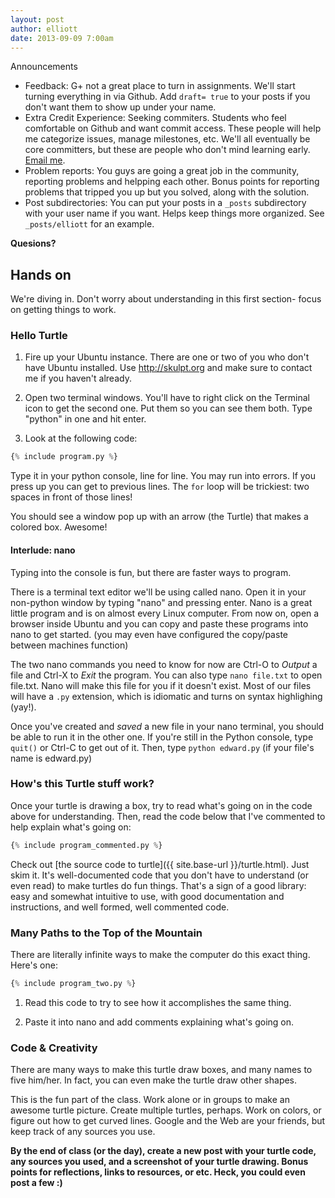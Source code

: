 ```yaml
---
layout: post
author: elliott
date: 2013-09-09 7:00am
---
```


Announcements

* Feedback: G+ not a great place to turn in assignments.  We'll start turning everything in via Github.  Add `draft= true` to your posts if you don't want them to show up under your name.
* Extra Credit Experience: Seeking commiters.  Students who feel comfortable on Github and want commit access.  These people will help me categorize issues, manage milestones, etc.  We'll all eventually be core committers, but these are people who don't mind learning early.  [Email me](mailto:eah13@live.unc.edu).
* Problem reports:  You guys are going a great job in the community, reporting problems and helpping each other.  Bonus points for reporting problems that tripped you up but you solved, along with the solution. 
* Post subdirectories: You can put your posts in a `_posts` subdirectory with your user name if you want.  Helps keep things more organized.  See `_posts/elliott` for an example.

**Quesions?**


## Hands on
We're diving in.  Don't worry about understanding in this first section- focus on getting things to work.

### Hello Turtle
1. Fire up your Ubuntu instance.  There are one or two of you who don't have Ubuntu installed.  Use http://skulpt.org and make sure to contact me if you haven't already.

2. Open two terminal windows.  You'll have to right click on the Terminal icon to get the second one.  Put them so you can see them both.  Type "python" in one and hit enter.

3. Look at the following code:

```python
{% include program.py %}
```

Type it in your python console, line for line.  You may run into errors.  If you press up you can get to previous lines.  The `for` loop will be trickiest: two spaces in front of those lines!

You should see a window pop up with an arrow (the Turtle) that makes a colored box.  Awesome!

#### Interlude: nano
Typing into the console is fun, but there are faster ways to program.

There is a terminal text editor we'll be using called nano.  Open it in your non-python window by typing "nano" and pressing enter.  Nano is a great little program and is on almost every Linux computer.  From now on, open a browser inside Ubuntu and you can copy and paste these programs into nano to get started.  (you may even have configured the copy/paste between machines function) 

The two nano commands you need to know for now are Ctrl-O to *Output* a file and Ctrl-X to *Exit* the program.  You can also type `nano file.txt` to open file.txt.  Nano will make this file for you if it doesn't exist.  Most of our files will have a `.py` extension, which is idiomatic and turns on syntax highlighing (yay!).

Once you've created and *saved* a new file in your nano terminal, you should be able to run it in the other one.  If you're still in the Python console, type `quit()` or Ctrl-C to get out of it.  Then, type `python edward.py` (if your file's name is edward.py)

### How's this Turtle stuff work?

Once your turtle is drawing a box, try to read what's going on in the code above for understanding.  Then, read the code below that I've commented to help explain what's going on:

```python
{% include program_commented.py %}
```

Check out [the source code to turtle]({{ site.base-url }}/turtle.html).  Just skim it.  It's well-documented code that you don't have to understand (or even read) to make turtles do fun things.  That's a sign of a good library: easy and somewhat intuitive to use, with good documentation and instructions, and well formed, well commented code.  

### Many Paths to the Top of the Mountain
There are literally infinite ways to make the computer do this exact thing.  Here's one:

```python
{% include program_two.py %}
```

1. Read this code to try to see how it accomplishes the same thing.  

2. Paste it into nano and add comments explaining what's going on.


### Code & Creativity
There are many ways to make this turtle draw boxes, and many names to five him/her.  In fact, you can even make the turtle draw other shapes.

This is the fun part of the class.  Work alone or in groups to make an awesome turtle picture.  Create multiple turtles, perhaps.  Work on colors, or figure out how to get curved lines.  Google and the Web are your friends, but keep track of any sources you use.

**By the end of class (or the day), create a new post with your turtle code, any sources you used, and a screenshot of your turtle drawing.  Bonus points for reflections, links to resources, or etc.  Heck, you could even post a few :)**


